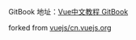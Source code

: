 GitBook 地址：[Vue中文教程 GitBook](https://simsalyang.gitbooks.io/vue-guide-cn/)

forked from [vuejs/cn.vuejs.org](https://github.com/vuejs/cn.vuejs.org)



